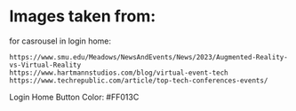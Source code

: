 # Images taken from:


  for casrousel in login home:
  
    https://www.smu.edu/Meadows/NewsAndEvents/News/2023/Augmented-Reality-vs-Virtual-Reality
    https://www.hartmannstudios.com/blog/virtual-event-tech
    https://www.techrepublic.com/article/top-tech-conferences-events/


Login Home Button Color: #FF013C

